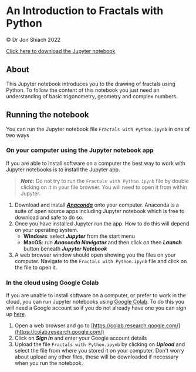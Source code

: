 # An Introduction to Fractals with Python

&copy; Dr Jon Shiach 2022

[Click here to download the Jupyter notebook](https://github.com/drjonshiach/Fractals/archive/refs/heads/main.zip)

## About 

This Jupyter notebook introduces you to the drawing of fractals using Python. To follow the content of this notebook you just need an understanding of basic trigonometry, geometry and complex numbers.

## Running the notebook

You can run the Jupyter notebook file `Fractals with Python.ipynb` in one of two ways

### On your computer using the Jupyter notebook app

If you are able to install software on a computer the best way to work with Jupyter notebooks is to install the Jupyter app.

> ***Note:*** Do not try to run the `Fractals with Python.ipynb` file by double clicking on it in your file browser. You will need to open it from within Jupyter.

1. Download and install [***Anaconda***](https://www.anaconda.com/products/individual) onto your computer. Anaconda is a suite of open source apps including Jupyter notebook which is free to download and safe to do so.
2. Once you have installed Jupyter run the app. How to do this will depend on your operating system.
   - **Windows**:  select ***Jupyter*** from the start menu
   - **MacOS**: run ***Anaconda Navigator*** and then click on then ***Launch*** button beneath ***Jupyter Notebook***
3. A web browser window should open showing you the files on your computer. Navigate to the `Fractals with Python.ipynb` file and click on the file to open it.

### In the cloud using Google Colab

If you are unable to install software on a computer, or prefer to work in the cloud, you can run Jupyter notebooks using [Google Colab](https://colab.research.google.com/). To do this you will need a Google account so if you do not already have one you can sign up [here](https://www.google.com/account/about/).

1. Open a web browser and go to [https://colab.research.google.com/](https://colab.research.google.com/)
2. Click on ***Sign in*** and enter your Google account details
3. Upload the file `Fractals with Python.ipynb` by clicking on ***Upload*** and select the file from where you stored it on your computer. Don't worry about upload any other files, these will be downloaded if necessary when you run the notebook.